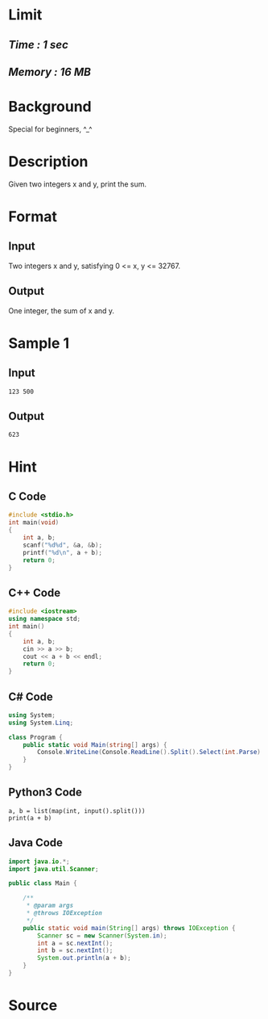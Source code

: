 # **Limit**
## *Time : 1 sec*
## *Memory : 16 MB*

# Background
Special for beginners, ^_^

# Description
Given two integers x and y, print the sum.

# Format

## Input
Two integers x and y, satisfying 0 <= x, y <= 32767.

## Output
One integer, the sum of x and y.

# Sample 1

## Input
```
123 500
```

## Output
```
623
```

# Hint

## C Code

```c
#include <stdio.h>
int main(void)
{
    int a, b;
    scanf("%d%d", &a, &b);
    printf("%d\n", a + b);
    return 0;
}
```

## C++ Code

```cpp
#include <iostream>
using namespace std;
int main()
{
    int a, b;
    cin >> a >> b;
    cout << a + b << endl;
    return 0;
}
```

## C# Code
```csharp
using System;
using System.Linq;

class Program {
    public static void Main(string[] args) {
        Console.WriteLine(Console.ReadLine().Split().Select(int.Parse).Sum());
    }
}
```

## Python3 Code

```python3
a, b = list(map(int, input().split()))
print(a + b)
```

## Java Code

```java
import java.io.*;
import java.util.Scanner;

public class Main {

    /**
     * @param args
     * @throws IOException 
     */
    public static void main(String[] args) throws IOException {
        Scanner sc = new Scanner(System.in);
        int a = sc.nextInt();
        int b = sc.nextInt();
        System.out.println(a + b);
    }
}
```

# Source
